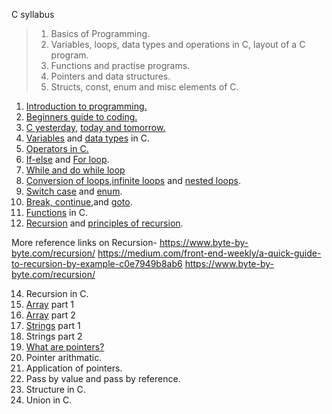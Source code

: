 C syllabus

> 1) Basics of Programming.
> 2) Variables, loops, data types and operations in C, layout of a C program.
> 3) Functions and practise programs.
> 4) Pointers and data structures.
> 5) Structs, const, enum and misc elements of C.

1) [Introduction to programming.](https://www.educative.io/blog/beginners-guide-to-computers-and-programming?aid=5082902844932096&utm_source=google&utm_medium=cpc&utm_campaign=bit_manipulation&utm_content=dynamic&utm_term=&utm_campaign=%5BCourse%5D+Bit+Manipulation&utm_source=adwords&utm_medium=ppc&hsa_acc=5451446008&hsa_cam=12577945673&hsa_grp=120129464112&hsa_ad=517632685625&hsa_src=g&hsa_tgt=aud-597782228546:dsa-1265146601474&hsa_kw=&hsa_mt=b&hsa_net=adwords&hsa_ver=3&gclid=Cj0KCQjw8eOLBhC1ARIsAOzx5cFp6yfUkXLeJggrYHUq1REDaGzunCflRzS-FirAPOcvrs0pIFY87KAaAt3AEALw_wcB)
2) [Beginners guide to coding.](https://www.educative.io/blog/learn-how-to-code-beginners-guide)
3) [C yesterday,](https://github.com/WonderPro/Batch-2021/blob/6b482c1dc40bbafb4e88f8f0ebcaf0a911a8c344/Content/More%20about%20C/README.md)     [ today and tomorrow.](https://www.educative.io/blog/now-is-the-perfect-time-to-learn-c)
4) [Variables](https://www.geeksforgeeks.org/variables-and-keywords-in-c/) and [data types](https://www.programiz.com/c-programming/c-data-types) in C.
5) [Operators in C.](https://www.programiz.com/c-programming/c-operators)
6) [If-else](https://www.programiz.com/c-programming/c-if-else-statement) and [For loop](https://www.programiz.com/c-programming/c-for-loop).
7) [While and do while loop](https://www.programiz.com/c-programming/c-do-while-loops)
8) [Conversion of loops](https://www.equestionanswers.com/c/for-loop-while-loop.php),[infinite loops](https://www.javatpoint.com/infinite-loop-in-c) and [nested loops](https://www.javatpoint.com/nested-loops-in-c).
9) [Switch case](https://www.programiz.com/c-programming/c-switch-case-statement) and [enum](https://www.geeksforgeeks.org/enumeration-enum-c/).
10) [Break, continue](https://www.programiz.com/c-programming/c-break-continue-statement),and [goto](https://www.tutorialspoint.com/cprogramming/c_goto_statement.htm).
11) [Functions](https://www.javatpoint.com/functions-in-c) in C.
12) [Recursion](https://www.tutorialspoint.com/cprogramming/c_recursion.htm) and [principles of recursion](http://www.cems.uwe.ac.uk/~irjohnso/coursenotes/lrc/lect/lect4b1.html).

More reference links on Recursion- 
https://www.byte-by-byte.com/recursion/
https://medium.com/front-end-weekly/a-quick-guide-to-recursion-by-example-c0e7949b8ab6
https://www.byte-by-byte.com/recursion/


14) Recursion in C.
15) [Array](https://www.programiz.com/c-programming/c-arrays) part 1
16) [Array](https://www.geeksforgeeks.org/arrays-in-c-cpp/) part 2
17) [Strings](https://www.programiz.com/c-programming/c-strings) part 1
18) Strings part 2
19) [What are pointers?](https://www.javatpoint.com/c-pointers)
20) Pointer arithmatic.
21) Application of pointers.
22) Pass by value and pass by reference.
23) Structure in C.
24) Union in C.
